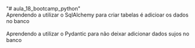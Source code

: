 "# aula_18_bootcamp_python" 
<br>Aprendendo a utilizar o SqlAlchemy para criar tabelas é adicioar os dados no banco <br>
<br>Aprendendo a utilizar o Pydantic para não deixar adicionar dados sujos no banco <br>